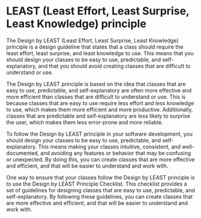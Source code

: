# LEAST (Least Effort, Least Surprise, Least Knowledge) principle

The Design by LEAST (Least Effort, Least Surprise, Least Knowledge) principle is
a design guideline that states that a class should require the least effort,
least surprise, and least knowledge to use. This means that you should design
your classes to be easy to use, predictable, and self-explanatory, and that you
should avoid creating classes that are difficult to understand or use.

The Design by LEAST principle is based on the idea that classes that are easy to
use, predictable, and self-explanatory are often more effective and more
efficient than classes that are difficult to understand or use. This is because
classes that are easy to use require less effort and less knowledge to use,
which makes them more efficient and more productive. Additionally, classes that
are predictable and self-explanatory are less likely to surprise the user, which
makes them less error-prone and more reliable.

To follow the Design by LEAST principle in your software development, you should
design your classes to be easy to use, predictable, and self-explanatory. This
means making your classes intuitive, consistent, and well-documented, and
avoiding any features or behavior that may be confusing or unexpected. By doing
this, you can create classes that are more effective and efficient, and that
will be easier to understand and work with.

One way to ensure that your classes follow the Design by LEAST principle is to
use the Design by LEAST Principle Checklist. This checklist provides a set of
guidelines for designing classes that are easy to use, predictable, and
self-explanatory. By following these guidelines, you can create classes that are
more effective and efficient, and that will be easier to understand and work
with.
